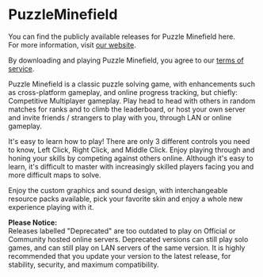 # PuzzleMinefield
You can find the publicly available releases for Puzzle Minefield here.
<br>For more information, visit <a href="https://www.pyroneon.ml/PuzzleMinefield">our website</a>.

By downloading and playing Puzzle Minefield, you agree to our <a href="https://www.pyroneon.ml/PuzzleMinefield/tos">terms of service</a>.

Puzzle Minefield is a classic puzzle solving game, with enhancements such as cross-platform gameplay, and online progress tracking, but chiefly: Competitive Multiplayer
gameplay. Play head to head with others in random matches for ranks and to climb the leaderboard, or host your own server and invite friends / strangers to play with you, through LAN or online gameplay.

It's easy to learn how to play! There are only 3 different controls you need to know, Left Click, Right Click, and Middle Click. Enjoy playing through and honing your skills by competing against others online. Although it's easy to learn, it's difficult to master with increasingly skilled players facing you and more difficult maps 
to solve.

Enjoy the custom graphics and sound design, with interchangeable resource packs available, pick your favorite skin and enjoy a whole new experience playing with it.

<b>Please Notice:</b>
<br>Releases labelled "Deprecated" are too outdated to play on Official or Community hosted online servers. Deprecated versions can still play solo games, and can still play on LAN servers of the same version. It is highly recommended that you update your version to the latest release, for stability, security, and maximum compatibility.
